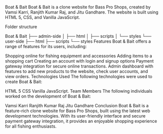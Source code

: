 Boat & Bait
      Boat & Bait is a clone website for Bass Pro Shops, created by Vamsi Karri, Ranjith Kumar Raj, and Jitu Gandhare. The website is built using HTML 5, CSS, and Vanilla JavaScript.

Folder structure

Boat & Bait
├── admin-side
│   ├── html
│   ├── scripts
│   └── styles
└── user-side
    ├── html
    ├── scripts
    └── styles
Features
    Boat & Bait offers a range of features for its users, including:

Shopping online for fishing equipment and accessories
Adding items to a shopping cart
Creating an account with login and signup options
Payment gateway integration for secure online transactions.
Admin dashboard with features to add new products to the website, check user accounts, and view orders.
Technologies Used
The following technologies were used to create Boat & Bait:

HTML 5
CSS
Vanilla JavaScript.
Team Members
The following individuals worked on the development of Boat & Bait:

Vamsi Karri
Ranjith Kumar Raj
Jitu Gandhare
Conclusion
Boat & Bait is a feature-rich clone website for Bass Pro Shops, built using the latest web development technologies. With its user-friendly interface and secure payment gateway integration, it provides an enjoyable shopping experience for all fishing enthusiasts.
